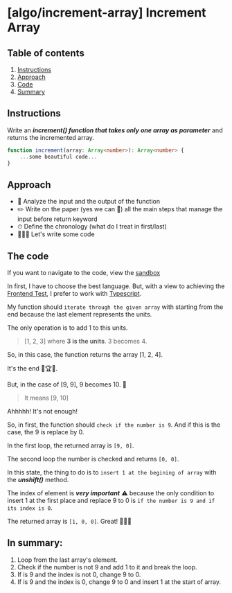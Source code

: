 # [algo/increment-array] Increment Array

## **Table of contents**

1. [Instructions](#instructions)
2. [Approach](#approach)
3. [Code](#the-code)
4. [Summary](#in-summary)
## Instructions

Write an ***increment() function  that takes only one array as parameter*** and returns the incremented array.

```typescript
function increment(array: Array<number>): Array<number> {
    ...some beautiful code...
}
```

## Approach

- 🧐 Analyze the input and the output of the function
- ✏️ Write on the paper (yes we can 🤫) all the main steps that manage the input before return keyword
- ⏱ Define the chronology (what do I treat in first/last)
- 👨🏽‍💻 Let's write some code 

## The code



If you want to navigate to the code, view the [sandbox](https://codesandbox.io/s/increment-array-yblr5d)

In first, I have to choose the best language. But, with a view to achieving the [Frontend Test](https://github.com/fulll/developers/tree/master/Frontend), I prefer to work with [Typescript](https://www.typescriptlang.org).

My function should `iterate through the given array` with starting from the end because the last element represents the units.

The only operation is to add 1 to this units. 

>[1, 2, 3] where **3 is the units**.
>3 becomes 4.

So, in this case, the function returns the array [1, 2, 4].

It's the end 🎉🏆🥳.

But, in the case of [9, 9], 9 becomes 10. 🥵

>It means [9, 10]

Ahhhhh! It's not enough!

So, in first, the function should `check if the number is 9`. And if this is the case, the 9 is replace by 0.

In the first loop, the returned array is `[9, 0]`.

The second loop the number is checked and returns `[0, 0]`.

In this state, the thing to do is to `insert 1 at the begining of array` with the ***unshift()*** method.

The index of element is ***very important*** ⚠︎ because the only condition to insert 1 at the first place and replace 9 to 0 is `if the number is 9 and if its index is 0`.

The returned array is `[1, 0, 0]`. Great! 👏👏👏

## In summary: 

1. Loop from the last array's element.
2. Check if the number is not 9 and add 1 to it and break the loop.
3. If is 9 and the index is not 0, change 9 to 0.
4. If is 9 and the index is 0, change 9 to 0 and insert 1 at the start of array.


